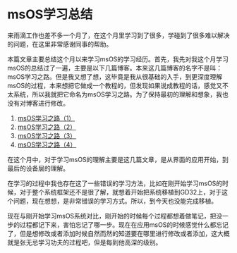 # msOS学习总结

来雨滴工作也差不多一个月了，在这个月里学习到了很多，学碰到了很多难以解决的问题，在这里非常感谢同事的帮助。

本篇文章主要总结这个月以来学习msOS的学习经历。首先，我先对我这个月学习msOS的总结过了一遍，主要是以下几篇博客。本来这几篇博客的名字不是叫：msOS学习之路。但是我又想了想，这毕竟是我从很基础的入手，到更深度理解msOS的过程，本来想把它做成一个教程的，但发现如果说成教程的话，感觉又不太系统，所以我就把它命名为msOS学习之路。为了保持最初的理解和想象，我也没有对博客进行修改。

1. [msOS学习之路（1）](http://bbs.raindi.net/forum.php?mod=viewthread&tid=20284&fromuid=1839)
2. [msOS学习之路（2）](http://bbs.raindi.net/forum.php?mod=viewthread&tid=20329&fromuid=1839)
3. [msOS学习之路（3）](http://bbs.raindi.net/forum.php?mod=viewthread&tid=20388&fromuid=1839)
4. [msOS学习之路（4）](http://bbs.raindi.net/forum.php?mod=viewthread&tid=20434&fromuid=1839)

在这个月中，对于学习msOS的理解主要是这几篇文章，是从界面的应用开始，到最后的设备层的理解。

在学习的过程中我也存在这了一些错误的学习方法，比如在刚开始学习msOS的时候，对于整个系统框架还不是很了解，就想着开始把系统移植到GD32上，对于这个问题，现在想想，是非常错误的学习方式。所以，到今天也没能完成移植。

现在与刚开始学习msOS系统对比，刚开始的时候每个过程都想着做笔记，把没一步的过程都记下来，害怕忘记了哪一步。现在在应用msOS的时候感觉什么都忘记了，但是想修改或者添加时候自然而然的知道要在哪里进行修改或者添加，这大概就是张无忌学习功夫的过程吧，但是每到他高深的级别。

